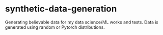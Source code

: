 # synthetic-data-generation
Generating believable data for my data science/ML works and tests.
Data is generated using random or Pytorch distributions.
